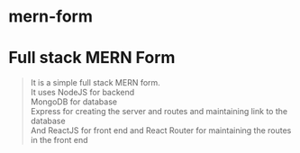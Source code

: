 # mern-form
# Full stack MERN Form  
> It is a simple full stack MERN form.  
> It uses NodeJS for backend  
MongoDB for database  
Express for creating the server and routes and maintaining link to the database  
And ReactJS for front end and React Router for maintaining the routes in the front end

